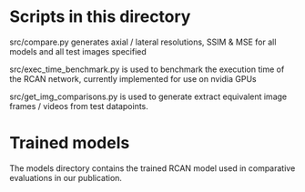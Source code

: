 # Scripts in this directory
src/compare.py generates axial / lateral resolutions, SSIM \& MSE for all models and all test images specified

src/exec_time_benchmark.py is used to benchmark the execution time of the RCAN network, currently implemented for use on nvidia GPUs

src/get_img_comparisons.py is used to generate extract equivalent image frames / videos from test datapoints.

# Trained models
The models directory contains the trained RCAN model used in comparative evaluations in our publication.
